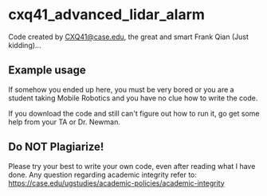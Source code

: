 # cxq41_advanced_lidar_alarm

Code created by CXQ41@case.edu, the great and smart Frank Qian (Just kidding)...

## Example usage

If somehow you ended up here, you must be very bored or you are a student taking Mobile Robotics and you have no clue how to write the code. 

If you download the code and still can't figure out how to run it, go get some help from your TA or Dr. Newman.

## Do NOT Plagiarize!

Please try your best to write your own code, even after reading what I have done. Any question regarding academic integrity refer to:
https://case.edu/ugstudies/academic-policies/academic-integrity

    